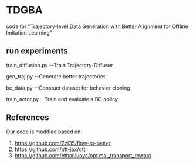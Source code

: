 # TDGBA
code for "Trajectory-level Data Generation with Better Alignment for Offline Imitation Learning"

## run experiments
train_diffusion.py  --Train Trajectory-Diffuser

gen_traj.py    --Generate better trajectories

bc_data.py   --Constuct dataset for behavior cloning

train_actor.py     --Train and evaluate a BC policy

## References
Our code is modified based on:

1. https://github.com/Zzl35/flow-to-better
2. https://github.com/ott-jax/ott
3. https://github.com/ethanluoyc/optimal_transport_reward